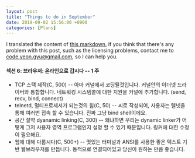 ```yaml
---
layout: post
title: "Things to do in September"
date: 2019-09-02 15:56:00 +0900
categories: [Plans]
---
```


I translated the content of [this markdown](https://github.com/geohot/fromthetransistor), if you think that there's any problem with this post, such as the licensing problems, contact me to code.yeon.gyu@gmail.com, so I can help you.

#### 섹션 6: 브라우저: 온라인으로 갑시다 -- 1 주

- TCP 스택 제작(C, 500) -- 아마 커널에서 코딩될것입니다. 커널안의 이더넷 드라이버와 통합합니다. 네트워킹 시스템콜에 대한 지원을 커널에 추가합니다. (send, recv, bind, connect)
- telnetd, 멀티프로세서가 되는것의 힘(C, 50) -- 씨로 작성되어, 사용자는 텔넷을 통해 여러번 접속 할 수 있습니다. 진짜 그냥 bind shell이에요.
- 공간 절약 dyanamic linking(C, 300) -- 왜냐하면 우리는 dynamic linker가 어떻게 그저 사용자 영역 프로그램인지 설명 할 수 있기 때문입니다. 링커에 대한 수정이 필요해요.
- 웹에 대해 다룹시다(C, 500+) -- 멋있는 터미널과 ANSI를 사용한 좋은 텍스트 기반 웹브라우저를 만듭니다. 동적으로 연결되어있고 당신이 원하는 만큼 좋습니다.
